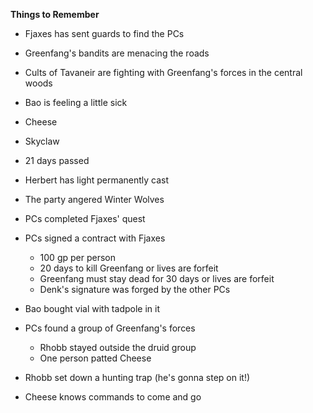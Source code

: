**Things to Remember**
* Fjaxes has sent guards to find the PCs
* Greenfang's bandits are menacing the roads
* Cults of Tavaneir are fighting with Greenfang's forces in the central woods
* Bao is feeling a little sick
* Cheese
* Skyclaw

* 21 days passed
* Herbert has light permanently cast
* The party angered Winter Wolves
* PCs completed Fjaxes' quest
* PCs signed a contract with Fjaxes
	* 100 gp per person
	* 20 days to kill Greenfang or lives are forfeit
	* Greenfang must stay dead for 30 days or lives are forfeit
	* Denk's signature was forged by the other PCs
* Bao bought vial with tadpole in it
* PCs found a group of Greenfang's forces
	* Rhobb stayed outside the druid group
	* One person patted Cheese
* Rhobb set down a hunting trap (he's gonna step on it!)
* Cheese knows commands to come and go